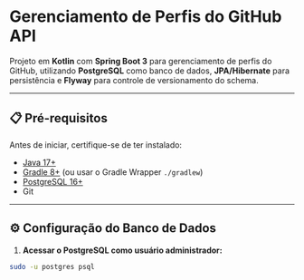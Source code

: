 # Gerenciamento de Perfis do GitHub API

Projeto em **Kotlin** com **Spring Boot 3** para gerenciamento de perfis do GitHub, utilizando **PostgreSQL** como banco de dados, **JPA/Hibernate** para persistência e **Flyway** para controle de versionamento do schema.

---

## 📋 Pré-requisitos

Antes de iniciar, certifique-se de ter instalado:

- [Java 17+](https://adoptium.net/)
- [Gradle 8+](https://gradle.org/install/) (ou usar o Gradle Wrapper `./gradlew`)
- [PostgreSQL 16+](https://www.postgresql.org/download/)
- Git

---

## ⚙️ Configuração do Banco de Dados

1. **Acessar o PostgreSQL como usuário administrador:**
```bash
sudo -u postgres psql

